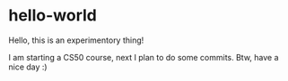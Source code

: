 # hello-world
Hello, this is an experimentory thing!

I am starting a CS50 course, next I plan to do some commits.
Btw, have a nice day :)
